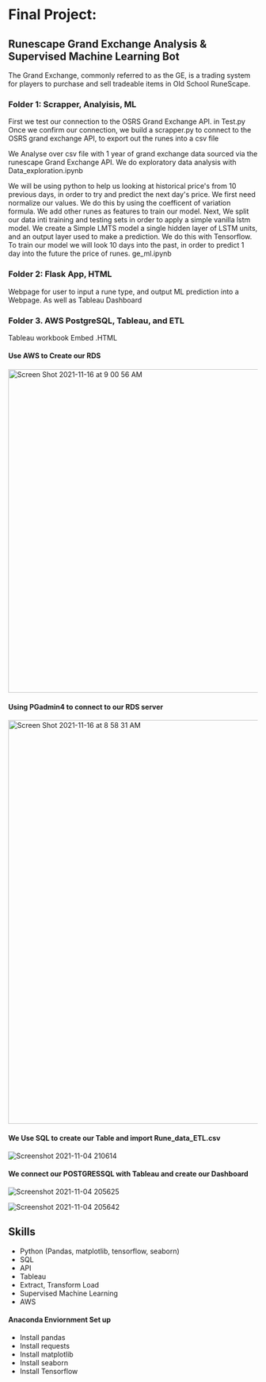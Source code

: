 # Final Project:

## Runescape Grand Exchange Analysis & Supervised Machine Learning Bot
The Grand Exchange, commonly referred to as the GE, is a trading system for players to purchase and sell tradeable items in Old School RuneScape.

### Folder 1: Scrapper, Analyisis, ML
First we test our connection to the OSRS Grand Exchange API. in Test.py
Once we confirm our connection, we build a scrapper.py to connect to the OSRS grand exchange API, to export out the runes into a csv file


We Analyse over csv file with 1 year of grand exchange data sourced via the runescape Grand Exchange API. We do exploratory data analysis with Data_exploration.ipynb

We will be using python to help us looking at historical price's from 10 previous days, in order to try and predict the next day's price. We first need normalize our values. We do this by using the coefficent of variation formula. We add other runes as features to train our model. Next, We split our data inti training and testing sets in order to apply a simple vanilla lstm model. We create a Simple LMTS model a single hidden layer of LSTM units, and an output layer used to make a prediction. We do this with Tensorflow. To train our model we will look 10 days into the past, in order to predict 1 day into the future the price of runes. ge_ml.ipynb

### Folder 2: Flask App, HTML

Webpage for user to input a rune type, and output ML prediction into a Webpage. As well as Tableau Dashboard




### Folder 3. AWS PostgreSQL, Tableau, and ETL


Tableau workbook
Embed .HTML 

#### Use AWS to Create our RDS
<img width="652" alt="Screen Shot 2021-11-16 at 9 00 56 AM" src="https://user-images.githubusercontent.com/83923903/142031152-03d5042a-8e30-4a68-8ecd-51ed0c8a0c23.png">

#### Using PGadmin4 to connect to our RDS server
<img width="814" alt="Screen Shot 2021-11-16 at 8 58 31 AM" src="https://user-images.githubusercontent.com/83923903/142030478-861eeb2d-4884-45a6-8497-25e879faee00.png">


#### We Use SQL to create our Table and import Rune_data_ETL.csv 
![Screenshot 2021-11-04 210614](https://user-images.githubusercontent.com/83923903/140456662-a3ab6c3d-43bc-4c4d-ad65-ebdfd8137176.png)

#### We connect our POSTGRESSQL with Tableau and create our Dashboard
![Screenshot 2021-11-04 205625](https://user-images.githubusercontent.com/83923903/140456711-fcd2e8c8-a0c1-4201-9eae-93fe90f398ee.png)

![Screenshot 2021-11-04 205642](https://user-images.githubusercontent.com/83923903/140456753-906a7749-f01c-481f-a971-311ac9132c33.png)



## Skills

* Python (Pandas, matplotlib, tensorflow, seaborn)
* SQL
* API
* Tableau
* Extract, Transform Load
* Supervised Machine Learning
* AWS



#### Anaconda Enviornment Set up

* Install pandas
* Install requests
* Install matplotlib
* Install seaborn
* Install Tensorflow



